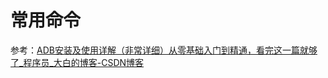 # 常用命令

参考：[ADB安装及使用详解（非常详细）从零基础入门到精通，看完这一篇就够了_程序员_大白的博客-CSDN博客](https://blog.csdn.net/Python_0011/article/details/132040387)
